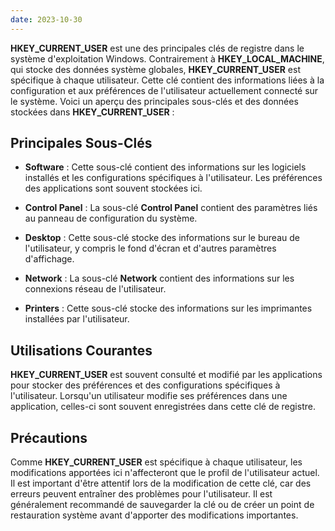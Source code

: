 ```yaml
---
date: 2023-10-30
---
```


**HKEY_CURRENT_USER** est une des principales clés de registre dans le système d'exploitation Windows. Contrairement à **HKEY_LOCAL_MACHINE**, qui stocke des données système globales, **HKEY_CURRENT_USER** est spécifique à chaque utilisateur. Cette clé contient des informations liées à la configuration et aux préférences de l'utilisateur actuellement connecté sur le système. Voici un aperçu des principales sous-clés et des données stockées dans **HKEY_CURRENT_USER** :

## Principales Sous-Clés

- **Software** : Cette sous-clé contient des informations sur les logiciels installés et les configurations spécifiques à l'utilisateur. Les préférences des applications sont souvent stockées ici.

- **Control Panel** : La sous-clé **Control Panel** contient des paramètres liés au panneau de configuration du système.

- **Desktop** : Cette sous-clé stocke des informations sur le bureau de l'utilisateur, y compris le fond d'écran et d'autres paramètres d'affichage.

- **Network** : La sous-clé **Network** contient des informations sur les connexions réseau de l'utilisateur.

- **Printers** : Cette sous-clé stocke des informations sur les imprimantes installées par l'utilisateur.

## Utilisations Courantes

**HKEY_CURRENT_USER** est souvent consulté et modifié par les applications pour stocker des préférences et des configurations spécifiques à l'utilisateur. Lorsqu'un utilisateur modifie ses préférences dans une application, celles-ci sont souvent enregistrées dans cette clé de registre.

## Précautions

Comme **HKEY_CURRENT_USER** est spécifique à chaque utilisateur, les modifications apportées ici n'affecteront que le profil de l'utilisateur actuel. Il est important d'être attentif lors de la modification de cette clé, car des erreurs peuvent entraîner des problèmes pour l'utilisateur. Il est généralement recommandé de sauvegarder la clé ou de créer un point de restauration système avant d'apporter des modifications importantes.

